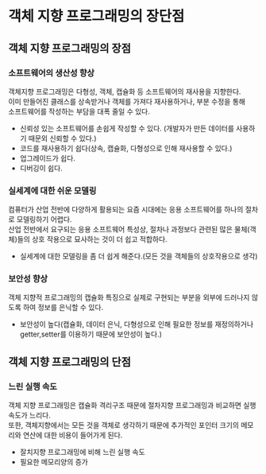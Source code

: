 # 객체 지향 프로그래밍의 장단점

## 객체 지향 프로그래밍의 장점
### 소프트웨어의 생산성 향상
객체지향 프로그래밍은 다형성, 객체, 캡슐화 등 소프트웨어의 재사용을 지향한다.  
이미 만들어진 클래스를 상속받거나 객체를 가져다 재사용하거나, 부분 수정을 통해  
소프트웨어를 작성하는 부담을 대폭 줄일 수 있다.

- 신뢰성 있는 소프트웨어를 손쉽게 작성할 수 있다. (개발자가 만든 데이터를 사용하기 때문외 신뢰할 수 있다.)
- 코드를 재사용하기 쉽다(상속, 캡슐화, 다형성으로 인해 재사용할 수 있다.)
- 업그레이드가 쉽다.
- 디버깅이 쉽다.

### 실세계에 대한 쉬운 모델링
컴퓨터가 산업 전반에 다양하게 활용되는 요즘 시대에는 응용 소프트웨어를 하나의 절차로 모델링하기 어렵다.  
산업 전반에서 요구되는 응용 소프트웨어 특성상, 절차나 과정보다 관련된 많은 물체(객체)들의 상호 작용으로 묘사하는 것이 더 쉽고 적합하다.

- 실세계에 대한 모델링을 좀 더 쉽게 해준다.(모든 것을 객체들의 상호작용으로 생각)

### 보안성 향상
객체 지향적 프로그래밍의 캡슐화 특징으로 실제로 구현되는 부분을 외부에 드러나지 않도록 하여 정보를 은닉할 수 있다.
- 보안성이 높다(캡슐화, 데이터 은닉, 다형성으로 인해 필요한 정보를 재정의하거나 getter,setter를 이용하기 때문에 보안성이 높다.)

## 객체 지향 프로그래밍의 단점
### 느린 실행 속도
객체 지향 프로그래밍은 캡슐화 격리구조 때문에 절차지향 프로그래밍과 비교하면 실행 속도가 느리다.  
또한, 객체지향에서는 모든 것을 객체로 생각하기 때문에 추가적인 포인터 크기의 메모리와 연산에 대한 비용이 들어가게 된다.
- 잘치지향 프로그래밍에 비해 느린 실행 속도
- 필요한 메모리양의 증가